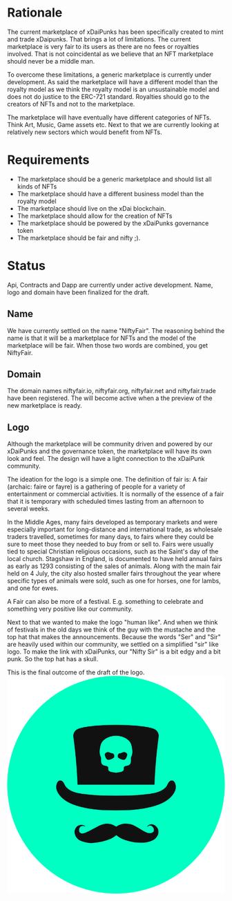# Rationale

The current marketplace of xDaiPunks has been specifically created to mint and trade xDaipunks. That brings a lot of limitations. The current marketplace is very fair to its users as there are no fees or royalties involved. That is not coincidental as we believe that an NFT marketplace should never be a middle man.

To overcome these limitations, a generic marketplace is currently under development. As said the marketplace will have a different model than the royalty model as we think the royalty model is an unsustainable model and does not do justice to the ERC-721 standard. Royalties should go to the creators of NFTs and not to the marketplace.

The marketplace will have eventually have different categories of NFTs. Think Art, Music, Game assets etc. Next to that we are currently looking at relatively new sectors which would benefit from NFTs.


# Requirements

- The marketplace should be a generic marketplace and should list all kinds of NFTs
- The marketplace should have a different business model than the royalty model
- The marketplace should live on the xDai blockchain.
- The marketplace should allow for the creation of NFTs
- The marketplace should be powered by the xDaiPunks governance token
- The marketplace should be fair and nifty ;).

# Status

Api, Contracts and Dapp are currently under active development.
Name, logo and domain have been finalized for the draft.

## Name

We have currently settled on the name "NiftyFair". The reasoning behind the name is that it will be a marketplace for NFTs and the model of the marketplace will be fair. When those two words are combined, you get NiftyFair. 

## Domain
The domain names niftyfair.io, niftyfair.org, niftyfair.net and niftyfair.trade have been registered. The will become active when a the preview of the new marketplace is ready.

## Logo
Although the marketplace will be community driven and powered by our xDaiPunks and the governance token, the marketplace will have its own look and feel. The design will have a light connection to the xDaiPunk community. 

The ideation for the logo is a simple one. The definition of fair is: A fair (archaic: faire or fayre) is a gathering of people for a variety of entertainment or commercial activities. It is normally of the essence of a fair that it is temporary with scheduled times lasting from an afternoon to several weeks.

In the Middle Ages, many fairs developed as temporary markets and were especially important for long-distance and international trade, as wholesale traders travelled, sometimes for many days, to fairs where they could be sure to meet those they needed to buy from or sell to. Fairs were usually tied to special Christian religious occasions, such as the Saint's day of the local church. Stagshaw in England, is documented to have held annual fairs as early as 1293 consisting of the sales of animals. Along with the main fair held on 4 July, the city also hosted smaller fairs throughout the year where specific types of animals were sold, such as one for horses, one for lambs, and one for ewes.

A Fair can also be more of a festival. E.g. something to celebrate and something very positive like our community.

Next to that we wanted to make the logo "human like". And when we think of festivals in the old days we think of the guy with the mustache and the top hat that makes the announcements. Because the words "Ser" and "Sir" are heavily used within our community, we settled on a simplified "sir" like logo. To make the link with xDaiPunks, our "Nifty Sir" is a bit edgy and a bit punk. So the top hat has a skull. 

This is the final outcome of the draft of the logo. ![Sir Logo](https://github.com/xDaiPunks/xIP-000003/blob/main/drafts/logo.png)






